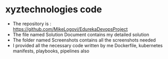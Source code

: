 # xyztechnologies code

- The repository is : https://github.com/MikeLogovi/EdurekaDevopsProject
- The file named Solution Document contains my detailed solution
- The folder named Screenshots contains all the screenshots needed
- I provided all the necessary code written by me Dockerfile, kubernetes manifests, playbooks, pipelines also